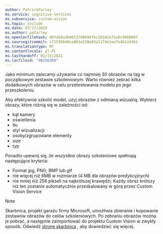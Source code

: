 ```yaml
---
author: PatrickFarley
ms.service: cognitive-services
ms.subservice: custom-vision
ms.topic: include
ms.date: 07/17/2019
ms.author: pafarley
ms.openlocfilehash: d07a5da3b9013700694f6c20102ef2e8c5066087
ms.sourcegitcommit: c7153bb48ce003a158e83a1174e1ee7e4b1a5461
ms.translationtype: MT
ms.contentlocale: pl-PL
ms.lasthandoff: 01/15/2021
ms.locfileid: "98256304"
---
```

Jako minimum zalecamy używanie co najmniej 30 obrazów na tag w początkowym zestawie szkoleniowym. Warto również zebrać kilka dodatkowych obrazów w celu przetestowania modelu po jego przeszkoleniu.

Aby efektywnie szkolić model, użyj obrazów z odmianą wizualną. Wybierz obrazy, które różnią się w zależności od:
* kąt kamery
* oświetlenia
* tło
* styl wizualizacji
* osoby/zgrupowane elementy
* size
* typ

Ponadto upewnij się, że wszystkie obrazy szkoleniowe spełniają następujące kryteria:
* Format jpg, PNG, BMP lub gif
* nie więcej niż 6MB w rozmiarze (4 MB dla obrazów predykcyjnych)
* nie mniej niż 256 pikseli na najkrótszej krawędzi; Każdy obraz krótszy niż ten zostanie automatycznie przeskalowany w górę przez Custom Vision Service

> [!NOTE]
> Skarbnica, projekt garażu firmy Microsoft, umożliwia zbieranie i kupowanie zestawów obrazów do celów szkoleniowych. Po zebraniu obrazów można je pobrać, a następnie zaimportować do projektu Custom Vision w zwykły sposób. Odwiedź [stronę skarbnica](https://www.microsoft.com/en-us/ai/trove?activetab=pivot1:primaryr3) , aby dowiedzieć się więcej.